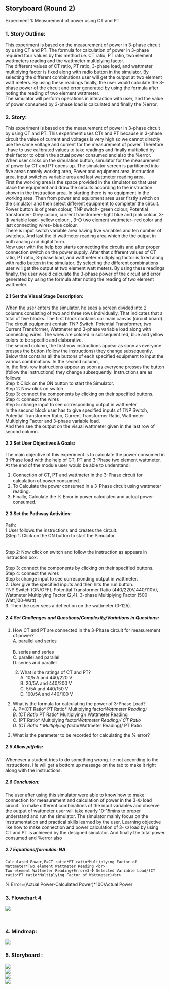 ## Storyboard (Round 2)


Experiment 1: Measurement of power using CT and PT <br>

### 1. Story Outline:

This experiment is based on the measurement of power in 3-phase circuit by using CT and PT. The formula for calculation of power in 3-phase required four values by this method i.e. CT ratio, PT ratio, two element wattmeters reading and the wattmeter multiplying factor. <br>
The different values of CT ratio, PT ratio, 3-phase load, and wattmeter multiplying factor is fixed along with radio button in the simulator. By selecting the different combinations user will get the output at two element watt meters. By using these readings finally, the user would calculate the 3-phase power of the circuit and error generated by using the formula after noting the reading of two element wattmeter.<br>
The simulator will perform operations in interaction with user, and the value of power consumed by 3-phase load is calculated and finally the %error.<br>


### 2. Story:

This experiment is based on the measurement of power in 3-phase circuit by using CT and PT. This experiment uses CTs and PT because in 3-phase circuit the value of current and voltages is very high so we cannot directly use the same voltage and current for the measurement of power. Therefore , have to use calibrated values to take readings and finally multiplied by their factor to obtain the actual power consumed and also the %error.<br>
When user clicks on the simulation button, simulator for the measurement of power by CT and PT opens up. The simulator screen is partitioned into five areas namely working area, Power and equipment area, instruction area, input switches variable area and last wattmeter reading area.<br>
First the working area is the space provided in the simulator so that user place the equipment and draw the circuits according to the instruction shown in the instruction area. In starting there is no equipment in the working area. Then from power and equipment area user firstly switch on the simulator and then select different equipment to completer the circuit. Power button  is of green colour, TNP switch- green colour, Potential transformer- Grey colour, current transformer- light blue and pink colour, 3-Φ variable load- yellow colour, , 3-Φ two element wattmeter- red color and last connecting wires- blue colour.<br> There is input switch variable area having five variables and ten number of switches. And last the id wattmeter reading area which the the output in both analog and digital form.
<br>
Now user with the help box starts connecting the circuits and after proper connection switch on the power supply. After that different values of CT ratio, PT ratio, 3-phase load, and wattmeter multiplying factor is fixed along with radio button in the simulator. By selecting the different combinations user will get the output at two element watt meters. By using these readings finally, the user would calculate the 3-phase power of the circuit and error generated by using the formula after noting the reading of two element wattmeter. <br>
#### 2.1 Set the Visual Stage Description:
When the user enters the simulator, he sees a screen divided into 2 columns consisting of two and three rows individually. That indicates that a total of five blocks. 
The first block contains our main canvas (circuit board). The circuit equipment contain TNP Switch, Potential Transformer,  two Current Transformer, Wattmeter and 3-phase variable load along with connecting wires. The wires are colored in subsequent red, blue and yellow colors to be specific and elaborative.<br>
The second column, the first-row instructions appear as soon as everyone presses the button (follow the instructions) they change subsequently. Below that contains all the buttons of each specified equipment to input the various combinations. In the second column, <br>
In, the first-row instructions appear as soon as everyone presses the button (follow the instructions) they change subsequently.
Instructions are as follows:<br>
Step 1: Click on the ON button to start the Simulator.<br>
Step 2: Now click on switch<br>
Step 3: connect the components by clicking on their specified buttons.<br>
Step 4:  connect the wires<br>
Step 5: change input to see corresponding output in wattmeter<br>
In the second block user has to give specified inputs of TNP Switch, Potential Transformer Ratio, Current Transformer Ratio, Wattmeter Multiplying Factor and 3-phase variable load. <br>
And then see the output on the visual wattmeter given in the last row of second column.
<br>

#### 2.2 Set User Objectives & Goals:
The main objective of this experiment is to calculate the power consumed in 3-Phase load with the help of CT, PT and 3-Phase two element wattmeter. <br>
At the end of the module user would be able to understand: <br>
1. Connection of CT, PT and wattmeter in the 3-Phase circuit for calculation of power consumed. <br>
2.  To Calculate the power consumed in a 3-Phase circuit using wattmeter reading.<br>
3. Finally, Calculate the % Error in power calculated and actual power consumed.<br>


#### 2.3 Set the Pathway Activities:
Path: <br>
1.User follows the instructions and creates the circuit.<br>
(Step 1: Click on the ON button to start the Simulator.<br><br><br>
Step 2: Now click on switch and follow the instruction as appears in instruction box.<br><br>
Step 3: connect the components by clicking on their specified buttons.<br>
Step 4:  connect the wires<br>
Step 5: change input to see corresponding output in wattmeter.<br>
2. User give the specified inputs and then hits the run button.<br>
TNP Switch (ON/OFF), Potential Transformer Ratio (440/220V,440/110V), Wattmeter Multiplying Factor (2,4). 3-phase Multiplying Factor (500-Watt,100-Watt).<br>
3. Then the user sees a deflection on the wattmeter (0-125). <br>


##### 2.4 Set Challenges and Questions/Complexity/Variations in Questions:


1.	How CT and PT are connected in the 3-Phase circuit for measurement of power? <br>
A.	parallel and series<br><br>
B.	series and series<br>
C.	parallel and parallel<br>
D.	series and parallel<br>

      2. What is the ratings of CT and PT?<br>
A.	10/5 A and 440/220 V<br>
B.	20/5A and 440/200 V<br>
C.	5/5A and 440/150 V<br>
D.	100/5A and 440/100 V<br>

  
3.	What is the formula for calculating the power of 3-Phase Load?<br>
A. P=(CT Ratio* PT Ratio* Multiplying factor*Wattmeter Reading)<br>
B. (CT Ratio* PT Ratio* Multiplying)/ Wattmeter Reading<br>
C. (PT Ratio* Multiplying factor*Wattmeter Reading)/ CT Ratio<br>
D. (CT Ratio * Multiplying factor*Wattmeter Reading)/ PT Ratio<br>

4.	 What is the parameter to be recorded for calculating the % error?<br>


##### 2.5 Allow pitfalls:
Whenever a student tries to do something wrong. i.e not according to the instructions. He will get a bottom up message on the tab to make it right along with the instructions.  

##### 2.6 Conclusion:
The user after using this simulator were able to know how to make connection for measurement and calculation of power in the 3-Φ load circuit. To make different combinations of the input variables and observe the output of wattmeter user will take nearly 10-15mins to proper understand and run the simulator. The simulator mainly focus on the instrumentation and practical skills learned by the user. Learning objective like how to make connection and power calculation of 3- Φ load by using CT and PT  is achieved by the designed simulator. And finally the total power consumed and %error also

##### 2.7 Equations/formulas: NA
	Calculated Power,P=CT ratio*PT ratio*Multiplying Factor of Wattmeter*Two element Wattmeter Reading <br>
	Two element Wattmeter Reading+Error=3-Φ Selected Variable Load/(CT ratio*PT ratio*Multiplying Factor of Wattmeter)<br>
% Error=(Actual Power-Calculated Power)*100/Actual Power<br>







### 3. Flowchart 4
<img src="flowchart/dfh.png"/><br>

<br>

### 4. Mindmap:
<img src="mindmap/mindmap.png"/> <br>

### 5. Storyboard :
<img src="storyboard/step 1.png"/> <br>
<img src="storyboard/step 2.png"/> <br>
<img src="storyboard/step 3.png"/> <br>
<img src="storyboard/step 4.png"/> <br>
